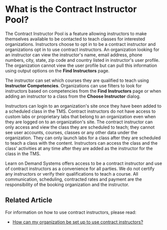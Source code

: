 # What is the Contract Instructor Pool?

The Contract Instructor Pool is a feature allowing instructors to make themselves available to be contacted to teach classes for interested organizations. Instructors choose to opt in to be a contract instructor and organizations opt in to use contract instructors. An organization looking for an instructor can view the instructor's name, email address, phone numbers, city, state, zip code and country listed in instructor's user profile. The organization cannot view the user profile but can pull this information using output options on the **Find Instructors** page.

The instructor can set which courses they are qualified to teach using **Instructor Competencies**. Organizations can use filters to look for instructors based on competencies from the **Find Instructors** page or when adding an instructor to a class from the **Choose Instructor** dialog.

Instructors can login to an organization's site once they have been added to a scheduled class in the TMS. Contract instructors do not have access to custom labs or proprietary labs that belong to an organization even when they are logged on to an organization's site. The contract instructor can only access and view the class they are scheduled to teach; they cannot see user accounts, courses, classes or any other data under the organization. They can only launch labs for a class after they are scheduled to teach a class with the content. Instructors can access the class and the class' activities at any time after they are added as the instructor for the class in the TMS.

Learn on Demand Systems offers access to be a contract instructor and use of contract instructors as a convenience for all parties. We do not certify any instructors or verify their qualifications to teach a course. All communication, scheduling, contracted rates and payment are the responsibility of the booking organization and the instructor.

## Related Article
For information on how to use contract instructors, please read:

- [How can my organization be set up to use contract instructors?](set-up-organization-to-use-contract-instructors.md)
